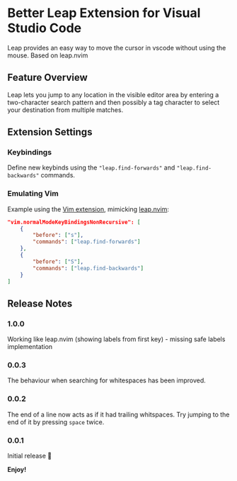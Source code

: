 # Better Leap Extension for Visual Studio Code

Leap provides an easy way to move the cursor in vscode without using the mouse. Based on leap.nvim

## Feature Overview

Leap lets you jump to any location in the visible editor area by entering a two-character search pattern and then possibly a tag character to select your destination from multiple matches.

## Extension Settings

### Keybindings

Define new keybinds using the `"leap.find-forwards"` and `"leap.find-backwards"` commands.

### Emulating Vim

Example using the [Vim extension](https://marketplace.visualstudio.com/items?itemName=vscodevim.vim), mimicking [leap.nvim](https://github.com/ggandor/leap.nvim):

```json
"vim.normalModeKeyBindingsNonRecursive": [
    {
        "before": ["s"],
        "commands": ["leap.find-forwards"]
    },
    {
        "before": ["S"],
        "commands": ["leap.find-backwards"]
    }
]
```

## Release Notes

### 1.0.0

Working like leap.nvim (showing labels from first key) - missing safe labels implementation

### 0.0.3

The behaviour when searching for whitespaces has been improved.

### 0.0.2

The end of a line now acts as if it had trailing whitspaces. Try jumping to the end of it by pressing `space` twice.

### 0.0.1

Initial release 🎉

**Enjoy!**
